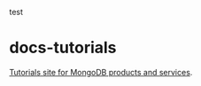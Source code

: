 test
# docs-tutorials
[Tutorials site for MongoDB products and
services](https://docs.mongodb.com/guides/).

